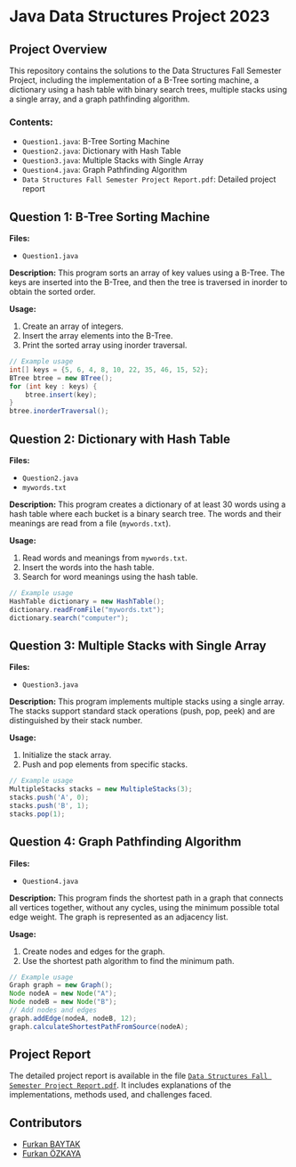 # Java Data Structures Project 2023

## Project Overview

This repository contains the solutions to the Data Structures Fall Semester Project, including the implementation of a B-Tree sorting machine, a dictionary using a hash table with binary search trees, multiple stacks using a single array, and a graph pathfinding algorithm.

### Contents:
- `Question1.java`: B-Tree Sorting Machine
- `Question2.java`: Dictionary with Hash Table
- `Question3.java`: Multiple Stacks with Single Array
- `Question4.java`: Graph Pathfinding Algorithm
- `Data Structures Fall Semester Project Report.pdf`: Detailed project report

## Question 1: B-Tree Sorting Machine

**Files:**
- `Question1.java`

**Description:**
This program sorts an array of key values using a B-Tree. The keys are inserted into the B-Tree, and then the tree is traversed in inorder to obtain the sorted order.

**Usage:**
1. Create an array of integers.
2. Insert the array elements into the B-Tree.
3. Print the sorted array using inorder traversal.

```java
// Example usage
int[] keys = {5, 6, 4, 8, 10, 22, 35, 46, 15, 52};
BTree btree = new BTree();
for (int key : keys) {
    btree.insert(key);
}
btree.inorderTraversal();
```

## Question 2: Dictionary with Hash Table

**Files:**
- `Question2.java`
- `mywords.txt`

**Description:**
This program creates a dictionary of at least 30 words using a hash table where each bucket is a binary search tree. The words and their meanings are read from a file (`mywords.txt`).

**Usage:**
1. Read words and meanings from `mywords.txt`.
2. Insert the words into the hash table.
3. Search for word meanings using the hash table.

```java
// Example usage
HashTable dictionary = new HashTable();
dictionary.readFromFile("mywords.txt");
dictionary.search("computer");
```

## Question 3: Multiple Stacks with Single Array

**Files:**
- `Question3.java`

**Description:**
This program implements multiple stacks using a single array. The stacks support standard stack operations (push, pop, peek) and are distinguished by their stack number.

**Usage:**
1. Initialize the stack array.
2. Push and pop elements from specific stacks.

```java
// Example usage
MultipleStacks stacks = new MultipleStacks(3);
stacks.push('A', 0);
stacks.push('B', 1);
stacks.pop(1);
```

## Question 4: Graph Pathfinding Algorithm

**Files:**
- `Question4.java`

**Description:**
This program finds the shortest path in a graph that connects all vertices together, without any cycles, using the minimum possible total edge weight. The graph is represented as an adjacency list.

**Usage:**
1. Create nodes and edges for the graph.
2. Use the shortest path algorithm to find the minimum path.

```java
// Example usage
Graph graph = new Graph();
Node nodeA = new Node("A");
Node nodeB = new Node("B");
// Add nodes and edges
graph.addEdge(nodeA, nodeB, 12);
graph.calculateShortestPathFromSource(nodeA);
```

## Project Report

The detailed project report is available in the file [`Data Structures Fall Semester Project Report.pdf`](https://markummitchell.github.io/engauge-digitizer/). It includes explanations of the implementations, methods used, and challenges faced.

## Contributors
- [Furkan BAYTAK](https://github.com/FurkanBaytak)
- [Furkan ÖZKAYA](https://github.com/Elhier0)
